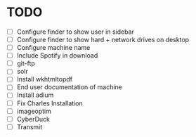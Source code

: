 # TODO

- [ ] Configure finder to show user in sidebar
- [ ] Configure finder to show hard + network drives on desktop 
- [ ] Configure machine name
- [ ] Include Spotify in download
- [ ] git-ftp
- [ ] solr
- [ ] Install wkhtmltopdf
- [ ] End user documentation of machine
- [ ] Install adium
- [ ] Fix Charles Installation
- [ ] imageoptim
- [ ] CyberDuck
- [ ] Transmit
